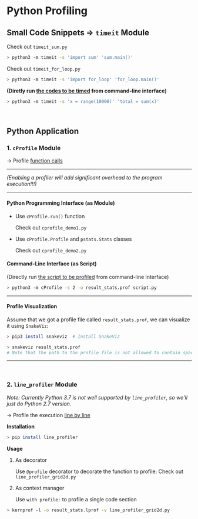 # Python Profiling

## Small Code Snippets => `timeit` Module

Check out `timeit_sum.py`

```bash
> python3 -m timeit -s 'import sum' 'sum.main()'
```

Check out `timeit_for_loop.py`

```bash
> python3 -m timeit -s 'import for_loop' 'for_loop.main()'
```

**(Diretly run <u>the codes to be timed</u> from command-line interface)**

```bash
> python3 -m timeit -s 'x = range(10000)' 'total = sum(x)'
```

<br>

## Python Application

### 1. `cProfile` Module

-> Profile <u>function calls</u>

***

*(Enabling a profiler will add significant overhead to the program execution!!!)*

***

#### Python Programming Interface (as Module)

* Use `cProfile.run()` function

  Check out `cprofile_demo1.py`

* Use `cProfile.Profile` and `pstats.Stats` classes

  Check out `cprofile_demo2.py`

#### Command-Line Interface (as Script)

(Directly run <u>the script to be profiled</u> from command-line interface)

```bash
> python3 -m cProfile -s 2 -o result_stats.prof script.py
```

***

#### Profile Visualization

Assume that we got a profile file called `result_stats.prof`, we can visualize it using `SnakeViz`:

```bash
> pip3 install snakeviz  # Install SnakeViz

> snakeviz result_stats.prof
# Note that the path to the profile file is not allowed to contain space!!!
```

***

<br>

### 2. `line_profiler` Module

*Note: Currently Python 3.7 is not well supported by `line_profiler`, so we'll just do Python 2.7 version.*

-> Profile the execution <u>line by line</u>

**Installation**

```bash
> pip install line_profiler
```

**Usage**

1. As decorator

   Use `@profile` decorator to decorate the function to profile: Check out `line_profiler_grid2d.py`

2. As context manager

   Use `with profile:` to profile a single code section

```bash
> kernprof -l -o result_stats.lprof -v line_profiler_grid2d.py
```


